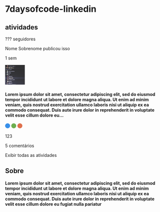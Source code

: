 # 7daysofcode-linkedin
<section class="atividades">
        <h2 class="atividades__titulo">atividades</h2>
        <p class="atividades__seguidores">??? seguidores</p>
        <div class="atividades__container">
            <div class="atividades__card">
                <p class="atividades__card-tipo">Nome Sobrenome publicou isso</p>
                <p class="atividades__card-tempo">1 sem</p>
                <img src="/img/ri.png" alt="Publicação" class="atividades__card-img">
                <h4 class="atividades__card-texto">Lorem ipsum dolor sit amet, consectetur adipiscing elit, sed do eiusmod tempor incididunt ut labore et dolore magna aliqua. Ut enim ad minim veniam, quis nostrud exercitation ullamco laboris nisi ut aliquip ex ea commodo consequat. Duis aute irure dolor in reprehenderit in voluptate velit esse cillum dolore eu...</h4>
                <div class="atividades__card-reacao">
                    <img src="/img/Ellipse 2.png">
                    <img src="/img/Ellipse 3.png">
                    <img src="/img/Ellipse 4.png">
                </div>
                <p class="atividades__card-n-reacoes">123</p>
                <p class="atividades__card-qt-comentarios">5 comentários</p>
            </div>
        </div>
        <p class="atividades__exibir-mais">Exibir todas as atividades</p>
    </section>
    <section class="sobre">
        <h2 class="sobre__titulo">Sobre</h2>
        <h4 class="sobre__texto">Lorem ipsum dolor sit amet, consectetur adipiscing elit, sed do eiusmod tempor incididunt ut labore et dolore magna aliqua. Ut enim ad minim veniam, quis nostrud exercitation ullamco laboris nisi ut aliquip ex ea commodo consequat. Duis aute irure dolor in reprehenderit in voluptate velit esse cillum dolore eu fugiat nulla pariatur</h4>
    </section>
